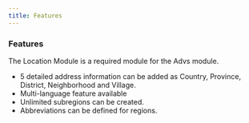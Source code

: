 ```yaml
---
title: Features 
---
```


### Features

The Location Module is a required module for the Advs module.

*   5 detailed address information can be added as Country, Province, District, Neighborhood and Village.
*   Multi-language feature available
*   Unlimited subregions can be created.
*   Abbreviations can be defined for regions.


